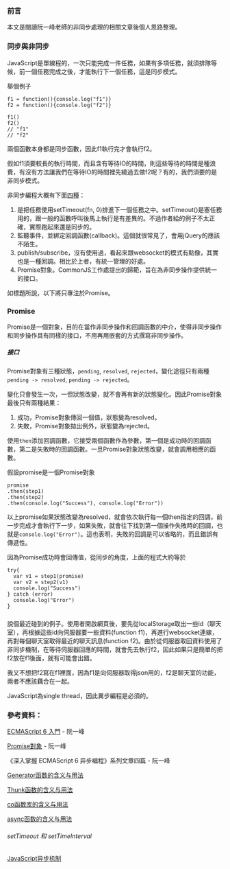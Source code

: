 ### 前言

本文是閱讀阮一峰老師的非同步處理的相關文章後個人思路整理。

### 同步與非同步 

JavaScript是單線程的，一次只能完成一件任務，如果有多項任務，就須排隊等候，前一個任務完成之後，才能執行下一個任務，這是同步模式。

舉個例子

```
f1 = function(){console.log("f1")}
f2 = function(){console.log("f2")}

f1()
f2()
// "f1"
// "f2"
```
兩個函數本身都是同步函數，因此f1執行完才會執行f2。

假如f1須要較長的執行時間，而且含有等待IO的時間，則這些等待的時間是種浪費，有沒有方法讓我們在等待IO的時間裡先繞過去做f2呢？有的，我們須要的是非同步模式。

非同步編程大概有下面[四種](http://www.ruanyifeng.com/blog/2012/12/asynchronous%EF%BC%BFjavascript.html)：

1. 是把任務使用setTimeout(fn, 0)排進下一個任務之中。setTimeout()是塞任務用的，跟一般的函數呼叫後馬上執行是有差異的。不過作者給的例子不太正確，實際跑起來還是同步的。
2. 監聽事件，並綁定回調函數(callback)。這個就很常見了，會用jQuery的應該不陌生。
3. publish/subscribe，沒有使用過，看起來跟websocket的模式有點像，其實也是一種回調。相比於上者，有統一管理的好處。
4. Promise對象。CommonJS工作處提出的歸範，旨在為非同步操作提供統一的接口。

如標題所說，以下將只專注於Promise。

### Promise

Promise是一個對象，目的在當作非同步操作和回調函數的中介，使得非同步操作和同步操作具有同樣的接口，不用再用嵌套的方式撰寫非同步操作。

##### 接口

Promise對象有三種狀態，`pending`, `resolved`, `rejected`，變化途徑只有兩種`pending -> resolved`, `pending -> rejected`。

變化只會發生一次，一但狀態改變，就不會再有新的狀態變化。因此Promise對象最後只有兩種結果：

1. 成功，Promise對象傳回一個值，狀態變為resolved。
2. 失敗，Promise對象拋出例外，狀態變為rejected。

使用`then`添加回調函數，它接受兩個函數作為參數，第一個是成功時的回調函數，第二是失敗時的回調函數。一旦Promise對象狀態改變，就會調用相應的函數。

假設promise是一個Promise對象

```
promise
.then(step1)
.then(step2)
.then(console.log("Success"), console.log("Error"))
```

以上promise如果狀態改變為resolved，就會依次執行每一個then指定的回調，前一步完成才會執行下一步，如果失敗，就會往下找到第一個操作失敗時的回調，也就是`console.log("Error")`。這也表明，失敗的回調是可以省略的，而且錯誤有傳遞性。

因為Promise成功時會回傳值，從同步的角度，上面的程式大約等於

```
try{
  var v1 = step1(promise)
  var v2 = step2(v1)
  console.log("Success")
} catch (error)
  console.log("Error")
}
```


### 


說個最近碰到的例子。使用者開啟網頁後，要先從localStorage取出一些id（聊天室），再根據這些id向伺服器要一些資料(function f1)，再進行websocket連線，再對每個聊天室取得最近的聊天訊息(function f2)。由於從伺服器取回資料使用了非同步機制，在等待伺服器回應的時間，就會先去執行f2，因此如果只是簡單的把f2放在f1後面，就有可能會出錯。


我又不想把f2寫在f1裡面，因為f1是向伺服器取得json用的，f2是聊天室的功能，兩者不應該藕合在一起。









JavaScript為single thread，因此異步編程是必須的。




### 參考資料：

[ECMAScript 6 入門](http://es6.ruanyifeng.com/) -  阮一峰

[Promise對象](http://javascript.ruanyifeng.com/advanced/promise.html) - 阮一峰

《深入掌握 ECMAScript 6 异步编程》系列文章四篇 - 阮一峰

[Generator函数的含义与用法](http://www.ruanyifeng.com/blog/2015/04/generator.html)

[Thunk函数的含义与用法](http://www.ruanyifeng.com/blog/2015/05/thunk.html)

[co函数库的含义与用法](http://www.ruanyifeng.com/blog/2015/05/co.html)

[async函数的含义与用法](http://www.ruanyifeng.com/blog/2015/05/async.html)


###### setTimeout 和 setTimeInterval

[JavaScript异步机制](http://www.cnblogs.com/zhaodongyu/p/3922961.html)

